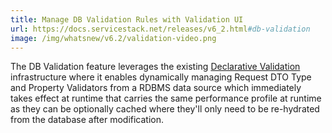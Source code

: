 ```yaml
---
title: Manage DB Validation Rules with Validation UI
url: https://docs.servicestack.net/releases/v6_2.html#db-validation
image: /img/whatsnew/v6.2/validation-video.png
---
```


The DB Validation feature leverages the existing [Declarative Validation](https://docs.servicestack.net/declarative-validation) infrastructure where it enables dynamically managing Request DTO Type and Property Validators from a RDBMS data source which immediately takes effect at runtime that carries the same performance profile at runtime as they can be optionally cached where they'll only need to be re-hydrated from the database after modification.
